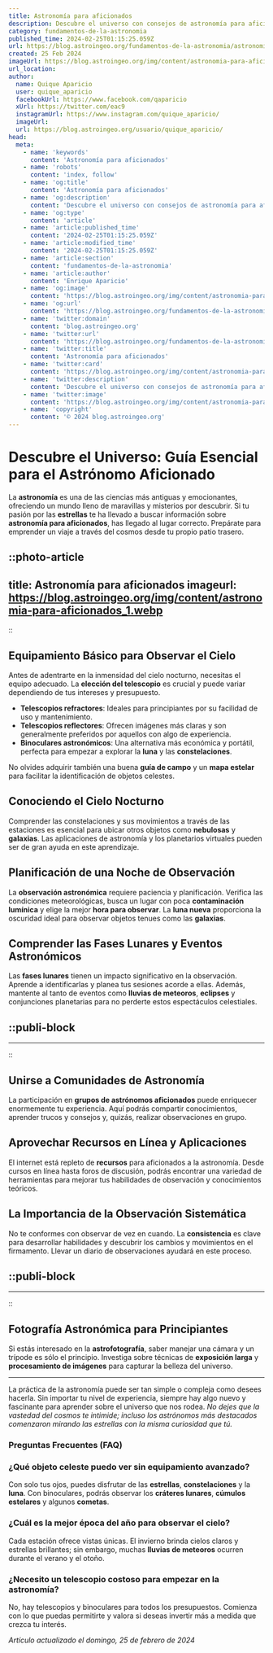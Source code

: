 ```yaml
---
title: Astronomía para aficionados
description: Descubre el universo con consejos de astronomía para aficionados. Aprende sobre estrellas, planetas y telescopios de forma fácil y divertida.
category: fundamentos-de-la-astronomia
published_time: 2024-02-25T01:15:25.059Z
url: https://blog.astroingeo.org/fundamentos-de-la-astronomia/astronomia-para-aficionados
created: 25 Feb 2024
imageUrl: https://blog.astroingeo.org/img/content/astronomia-para-aficionados_1.webp
url_location:
author:
  name: Quique Aparicio
  user: quique_aparicio
  facebookUrl: https://www.facebook.com/qaparicio
  xUrl: https://twitter.com/eac9
  instagramUrl: https://www.instagram.com/quique_aparicio/
  imageUrl: 
  url: https://blog.astroingeo.org/usuario/quique_aparicio/
head:
  meta:
    - name: 'keywords'
      content: 'Astronomía para aficionados'
    - name: 'robots'
      content: 'index, follow'
    - name: 'og:title'
      content: 'Astronomía para aficionados'
    - name: 'og:description'
      content: 'Descubre el universo con consejos de astronomía para aficionados. Aprende sobre estrellas, planetas y telescopios de forma fácil y divertida.'
    - name: 'og:type'
      content: 'article'
    - name: 'article:published_time'
      content: '2024-02-25T01:15:25.059Z'
    - name: 'article:modified_time'
      content: '2024-02-25T01:15:25.059Z'
    - name: 'article:section'
      content: 'fundamentos-de-la-astronomia'
    - name: 'article:author'
      content: 'Enrique Aparicio'
    - name: 'og:image'
      content: 'https://blog.astroingeo.org/img/content/astronomia-para-aficionados_1.webp'
    - name: 'og:url'
      content: 'https://blog.astroingeo.org/fundamentos-de-la-astronomia/astronomia-para-aficionados'
    - name: 'twitter:domain'
      content: 'blog.astroingeo.org'
    - name: 'twitter:url'
      content: 'https://blog.astroingeo.org/fundamentos-de-la-astronomia/astronomia-para-aficionados'
    - name: 'twitter:title'
      content: 'Astronomía para aficionados'
    - name: 'twitter:card'
      content: 'https://blog.astroingeo.org/img/content/astronomia-para-aficionados_1.webp'
    - name: 'twitter:description'
      content: 'Descubre el universo con consejos de astronomía para aficionados. Aprende sobre estrellas, planetas y telescopios de forma fácil y divertida.'
    - name: 'twitter:image'
      content: 'https://blog.astroingeo.org/img/content/astronomia-para-aficionados_1.webp'
    - name: 'copyright'
      content: '© 2024 blog.astroingeo.org'
---
```

# Descubre el Universo: Guía Esencial para el Astrónomo Aficionado

La **astronomía** es una de las ciencias más antiguas y emocionantes, ofreciendo un mundo lleno de maravillas y misterios por descubrir. Si tu pasión por las **estrellas** te ha llevado a buscar información sobre **astronomía para aficionados**, has llegado al lugar correcto. Prepárate para emprender un viaje a través del cosmos desde tu propio patio trasero.


::photo-article
---
title: Astronomía para aficionados
imageurl: https://blog.astroingeo.org/img/content/astronomia-para-aficionados_1.webp
---
::


## Equipamiento Básico para Observar el Cielo

Antes de adentrarte en la inmensidad del cielo nocturno, necesitas el equipo adecuado. La **elección del telescopio** es crucial y puede variar dependiendo de tus intereses y presupuesto.

- **Telescopios refractores**: Ideales para principiantes por su facilidad de uso y mantenimiento.
- **Telescopios reflectores**: Ofrecen imágenes más claras y son generalmente preferidos por aquellos con algo de experiencia.
- **Binoculares astronómicos**: Una alternativa más económica y portátil, perfecta para empezar a explorar la **luna** y las **constelaciones**.

No olvides adquirir también una buena **guía de campo** y un **mapa estelar** para facilitar la identificación de objetos celestes.

## Conociendo el Cielo Nocturno

Comprender las constelaciones y sus movimientos a través de las estaciones es esencial para ubicar otros objetos como **nebulosas** y **galaxias**. Las aplicaciones de astronomía y los planetarios virtuales pueden ser de gran ayuda en este aprendizaje.

## Planificación de una Noche de Observación

La **observación astronómica** requiere paciencia y planificación. Verifica las condiciones meteorológicas, busca un lugar con poca **contaminación lumínica** y elige la mejor **hora para observar**. La **luna nueva** proporciona la oscuridad ideal para observar objetos tenues como las **galaxias**.

## Comprender las Fases Lunares y Eventos Astronómicos

Las **fases lunares** tienen un impacto significativo en la observación. Aprende a identificarlas y planea tus sesiones acorde a ellas. Además, mantente al tanto de eventos como **lluvias de meteoros**, **eclipses** y conjunciones planetarias para no perderte estos espectáculos celestiales.


  ::publi-block
  ---
  ---
  ::
  
  
## Unirse a Comunidades de Astronomía

La participación en **grupos de astrónomos aficionados** puede enriquecer enormemente tu experiencia. Aquí podrás compartir conocimientos, aprender trucos y consejos y, quizás, realizar observaciones en grupo.

## Aprovechar Recursos en Línea y Aplicaciones

El internet está repleto de **recursos** para aficionados a la astronomía. Desde cursos en línea hasta foros de discusión, podrás encontrar una variedad de herramientas para mejorar tus habilidades de observación y conocimientos teóricos.

## La Importancia de la Observación Sistemática

No te conformes con observar de vez en cuando. La **consistencia** es clave para desarrollar habilidades y descubrir los cambios y movimientos en el firmamento. Llevar un diario de observaciones ayudará en este proceso.


  ::publi-block
  ---
  ---
  ::
  
  
## Fotografía Astronómica para Principiantes

Si estás interesado en la **astrofotografía**, saber manejar una cámara y un trípode es sólo el principio. Investiga sobre técnicas de **exposición larga** y **procesamiento de imágenes** para capturar la belleza del universo.

---

La práctica de la astronomía puede ser tan simple o compleja como desees hacerla. Sin importar tu nivel de experiencia, siempre hay algo nuevo y fascinante para aprender sobre el universo que nos rodea. *No dejes que la vastedad del cosmos te intimide; incluso los astrónomos más destacados comenzaron mirando las estrellas con la misma curiosidad que tú.*

### Preguntas Frecuentes (FAQ)

### ¿Qué objeto celeste puedo ver sin equipamiento avanzado?
Con solo tus ojos, puedes disfrutar de las **estrellas**, **constelaciones** y la **luna**. Con binoculares, podrás observar los **cráteres lunares**, **cúmulos estelares** y algunos **cometas**.

### ¿Cuál es la mejor época del año para observar el cielo?
Cada estación ofrece vistas únicas. El invierno brinda cielos claros y estrellas brillantes; sin embargo, muchas **lluvias de meteoros** ocurren durante el verano y el otoño.

### ¿Necesito un telescopio costoso para empezar en la astronomía?
No, hay telescopios y binoculares para todos los presupuestos. Comienza con lo que puedas permitirte y valora si deseas invertir más a medida que crezca tu interés.

_Artículo actualizado el domingo, 25 de febrero de 2024_